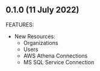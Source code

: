 ## 0.1.0 (11 July 2022)

FEATURES:

* New Resources:
    - Organizations
    - Users
    - AWS Athena Connections
    - MS SQL Service Connection
